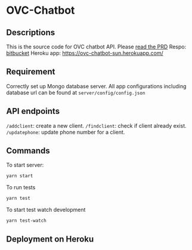 # OVC-Chatbot

## Descriptions

This is the source code for OVC chatbot API.
Please [read the PRD](http://bit.ly/2voU8bQ)
Respo: [bitbucket](https://bitbucket.org/account/user/solutions-union/projects/OV)
Heroku app: https://ovc-chatbot-sun.herokuapp.com/

## Requirement
Correctly set up Mongo database server.
All app configurations including database url can be found at `server/config/config.json`

## API endpoints
`/addclient`: create a new client.
`/findclient`: check if client already exist.
`/updatephone`: update phone number for a client.

## Commands
To start server:
```bash
yarn start
```

To run tests
```bash
yarn test
```

To start test watch development
```bash
yarn test-watch
```

## Deployment on Heroku
